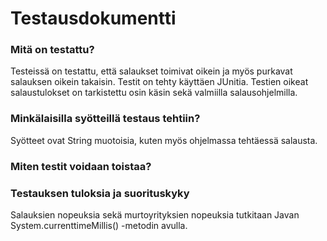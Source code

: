 # Testausdokumentti

### Mitä on testattu?

Testeissä on testattu, että salaukset toimivat oikein ja myös purkavat salauksen oikein takaisin. Testit on tehty käyttäen JUnitia. Testien oikeat salaustulokset on tarkistettu osin käsin sekä valmiilla salausohjelmilla. 

### Minkälaisilla syötteillä testaus tehtiin?

Syötteet ovat String muotoisia, kuten myös ohjelmassa tehtäessä salausta.

### Miten testit voidaan toistaa?


### Testauksen tuloksia ja suorituskyky

Salauksien nopeuksia sekä murtoyrityksien nopeuksia tutkitaan Javan System.currenttimeMillis() -metodin avulla. 
